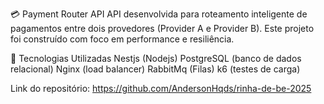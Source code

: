 💳 Payment Router API
API desenvolvida para roteamento inteligente de pagamentos entre dois provedores (Provider A e Provider B). Este projeto foi construído com foco em performance e resiliência.

🚀 Tecnologias Utilizadas
Nestjs (Nodejs)
PostgreSQL (banco de dados relacional)
Nginx (load balancer)
RabbitMq (Filas)
k6 (testes de carga)

Link do repositório: https://github.com/AndersonHqds/rinha-de-be-2025